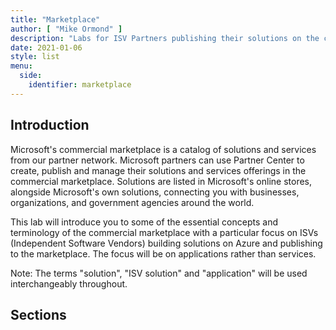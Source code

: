 ```yaml
---
title: "Marketplace"
author: [ "Mike Ormond" ]
description: "Labs for ISV Partners publishing their solutions on the commercial marketplace"
date: 2021-01-06
style: list
menu:
  side:
    identifier: marketplace
---
```


## Introduction

Microsoft's commercial marketplace is a catalog of solutions and services from our partner network. Microsoft partners can use Partner Center to create, publish and manage their solutions and services offerings in the commercial marketplace. Solutions are listed in Microsoft's online stores, alongside Microsoft's own solutions, connecting you with businesses, organizations, and government agencies around the world.

This lab will introduce you to some of the essential concepts and terminology of the commercial marketplace with a particular focus on ISVs (Independent Software Vendors) building solutions on Azure and publishing to the marketplace. The focus will be on applications rather than services.

Note: The terms "solution", "ISV solution" and "application" will be used interchangeably throughout.

## Sections